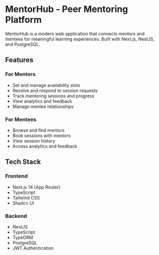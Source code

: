 # MentorHub - Peer Mentoring Platform

MentorHub is a modern web application that connects mentors and mentees for meaningful learning experiences. Built with Next.js, NestJS, and PostgreSQL.

## Features

### For Mentors
- Set and manage availability slots
- Receive and respond to session requests
- Track mentoring sessions and progress
- View analytics and feedback
- Manage mentee relationships

### For Mentees
- Browse and find mentors
- Book sessions with mentors
- View session history
- Access analytics and feedback

## Tech Stack

### Frontend
- Next.js 14 (App Router)
- TypeScript
- Tailwind CSS
- Shadcn UI

### Backend
- NestJS
- TypeScript
- TypeORM
- PostgreSQL
- JWT Authentication
